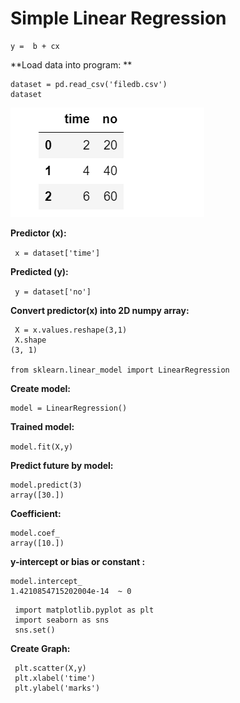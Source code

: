 # Simple Linear Regression
```
y =  b + cx
```
**Load data into program: **
 ```
 dataset = pd.read_csv('filedb.csv')
 dataset
```
![](https://github.com/Aman9026/100DaysOfMachineLearning/blob/master/Data/Images/Simpledataset.png)

**Predictor (x):**

``` x = dataset['time']```

**Predicted (y):**

``` y = dataset['no']```

**Convert predictor(x) into 2D numpy array:**
```
 X = x.values.reshape(3,1)
 X.shape
(3, 1)

from sklearn.linear_model import LinearRegression
```
**Create model:**
```
model = LinearRegression()
```
**Trained model:**

```model.fit(X,y)```

**Predict future by model:**
```
model.predict(3)
array([30.])
```
**Coefficient:**
```
model.coef_
array([10.])
```
**y-intercept or bias or constant :**
```
model.intercept_
1.4210854715202004e-14  ~ 0
```
```
 import matplotlib.pyplot as plt
 import seaborn as sns
 sns.set()
```
**Create Graph:**
```
 plt.scatter(X,y)
 plt.xlabel('time')
 plt.ylabel('marks')
```
